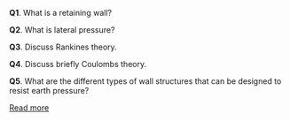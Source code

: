 **Q1**. What is a retaining wall?

**Q2**. What is lateral pressure?

**Q3**. Discuss Rankines theory.

**Q4**. Discuss briefly Coulombs theory.

**Q5**. What are the different types of wall structures that can be designed to resist earth pressure?


[Read more](http://bsa-iiith.vlabs.ac.in/exp9/Exp-9%20Retaining%20walls.pdf)